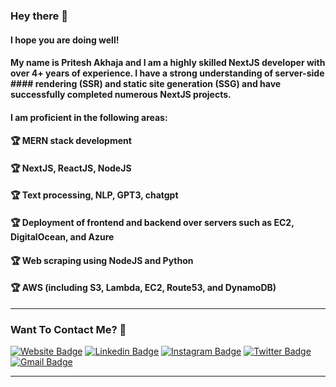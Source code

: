 ### Hey there 👋

#### I hope you are doing well!

#### My name is Pritesh Akhaja and I am a highly skilled NextJS developer with over 4+ years of experience. I have a strong understanding of server-side #### rendering (SSR) and static site generation (SSG) and have successfully completed numerous NextJS projects.

#### I am proficient in the following areas:

#### 🏆 MERN stack development
#### 🏆 NextJS, ReactJS, NodeJS
#### 🏆 Text processing, NLP, GPT3, chatgpt
#### 🏆 Deployment of frontend and backend over servers such as EC2, DigitalOcean, and Azure
#### 🏆 Web scraping using NodeJS and Python
#### 🏆 AWS (including S3, Lambda, EC2, Route53, and DynamoDB)

---

### Want To Contact Me? 📱

[![Website Badge](https://img.shields.io/badge/-Pritesh_Akhaja-yellow?style=plastic&logo=Paperspace&logoColor=white&link=https://priteshakhaja.tech/)](https://priteshakhaja.tech/)
[![Linkedin Badge](https://img.shields.io/badge/-Pritesh_Akhaja-blue?style=plastic&logo=Linkedin&logoColor=white&link=https://www.linkedin.com/in/pritesh-akhaja-1035571a9/)](https://www.linkedin.com/in/pritesh-akhaja-1035571a9/)
[![Instagram Badge](https://img.shields.io/badge/-priteshakhaja-purple?style=plastic&logo=instagram&logoColor=white&link=https://instagram.com/pritesh_akhaja/)](https://instagram.com/pritesh_akhaja)
[![Twitter Badge](https://img.shields.io/badge/-PriteshAkhaja-blue?style=plastic&logo=Twitter&logoColor=white&link=https://twitter.com/pritesh95302576/)](https://twitter.com/pritesh95302576/)
[![Gmail Badge](https://img.shields.io/badge/priteshakhaja1234@gmail.com-white?style=plastic&logo=Gmail&logoColor=&link=mailto:priteshakhaja1234@gmail.com)](mailto:priteshakhaja1234@gmail.com)



---

